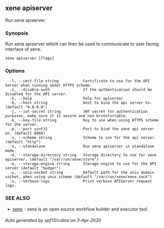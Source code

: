 ## xene apiserver

Run xene apiserver.

### Synopsis

Run xene apiserver which can then be used to communicate to user facing interface of xene.

```
xene apiserver [flags]
```

### Options

```
  -l, --cert-file string           Certificate to use for the API Server when running under HTTPS scheme.
  -n, --disable-auth               If the authentication should be disabled for the API server.
  -h, --help                       help for apiserver
  -b, --host string                Host to bind the api server to. (default "0.0.0.0")
  -j, --jwt-secret string          JWT secret for authentication purposes, make sure it is secure and non bruteforcable.
  -k, --key-file string            Key to use when using HTTPS scheme for the server.
  -p, --port uint32                Port to bind the xene api server on. (default 6060)
  -s, --scheme string              Scheme to use for the api server. (default "http")
  -z, --standalone                 Run xene apiserver in standalone mode.
  -d, --storage-directory string   Storage directory to use for xene apiserver. (default "/var/run/xene/store")
  -e, --storage-engine string      Storage engine to use for the API server (default "badger")
  -u, --unix-socket string         Default path for the unix domain socket, when using unix scheme (default "/var/run/xene/xene.sock")
  -v, --verbose-logs               Print verbose APIServer request logs.
```

### SEE ALSO

* [xene](xene.md)	 - xene is an open source workflow builder and executor tool.

###### Auto generated by spf13/cobra on 3-Apr-2020

